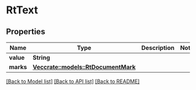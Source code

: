 # RtText

## Properties

Name | Type | Description | Notes
------------ | ------------- | ------------- | -------------
**value** | **String** |  | 
**marks** | [**Vec<crate::models::RtDocumentMark>**](RtDocumentMark.md) |  | 

[[Back to Model list]](../README.md#documentation-for-models) [[Back to API list]](../README.md#documentation-for-api-endpoints) [[Back to README]](../README.md)


